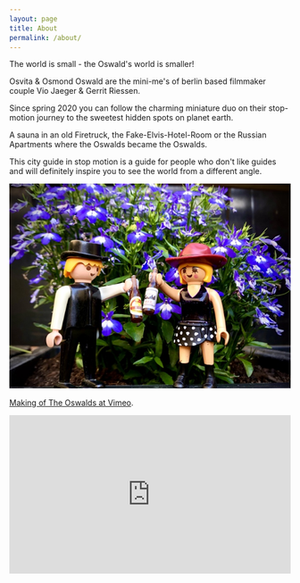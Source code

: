 ```yaml
---
layout: page
title: About
permalink: /about/
---
```


The world is small - the Oswald's world is smaller!

Osvita & Osmond Oswald are the mini-me's of berlin based filmmaker couple Vio Jaeger & Gerrit Riessen.

Since spring 2020 you can follow the charming miniature duo on their stop-motion journey to the sweetest hidden spots on planet earth.


A sauna in an old Firetruck, the Fake-Elvis-Hotel-Room or the Russian Apartments where the Oswalds became the Oswalds.

This city guide in stop motion is a guide for people who don't like guides
and will definitely inspire you to see the world from a different angle.

<img title='the oswalds jungle' src="/assets/640/oswalds-jungle-trip.jpg" width="640px"/>

<a href="https://vimeo.com/472114735">Making of The Oswalds at Vimeo</a>.

<div style="padding:56.25% 0 0 0;position:relative;"><iframe src="https://player.vimeo.com/video/472114735" style="position:absolute;top:0;left:0;width:100%;height:100%;" frameborder="0" allow="autoplay; fullscreen" allowfullscreen></iframe></div><script src="https://player.vimeo.com/api/player.js"></script>
